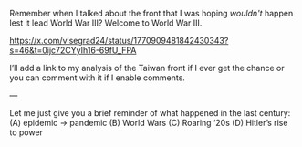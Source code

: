 Remember when I talked about the front that I was hoping *wouldn't* happen lest it lead World War III? Welcome to World War III.

https://x.com/visegrad24/status/1770909481842430343?s=46&t=0ijc72CYyIh16-69fU_FPA

I’ll add a link to my analysis of the Taiwan front if I ever get the chance or you can comment with it if I enable comments.

—

Let me just give you a brief reminder of what happened in the last century:
(A) epidemic -> pandemic
(B) World Wars
(C) Roaring ‘20s
(D) Hitler’s rise to power